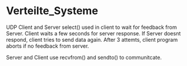 # Verteilte_Systeme

UDP Client and Server 
select() used in client to wait for feedback from Server. 
Client waits a few seconds for server response. 
If Server doesnt respond, client tries to send data again.
After 3 attemts,  client program aborts if no feedback from server. 

Server and Client use recvfrom() and sendto() to communitcate.
